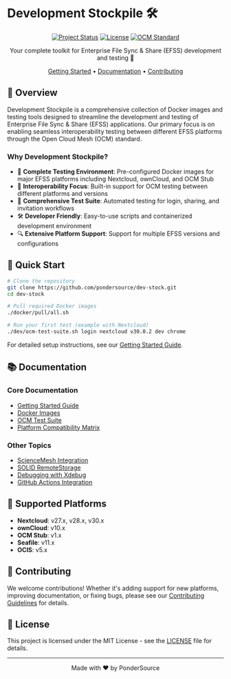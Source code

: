 # Development Stockpile 🛠️

<div align="center">

[![Project Status](https://img.shields.io/badge/Status-Active-success?style=for-the-badge)](https://github.com/pondersource/dev-stock)
[![License](https://img.shields.io/badge/License-MIT-blue?style=for-the-badge)](LICENSE)
[![OCM Standard](https://img.shields.io/badge/OCM-W3C_Community_Group-orange?style=for-the-badge)](https://www.w3.org/community/ocm/)

Your complete toolkit for Enterprise File Sync & Share (EFSS) development and testing 🚀

[Getting Started](docs/guides/getting-started.md) •
[Documentation](#documentation) •
[Contributing](CONTRIBUTING.md)

</div>

## 🌟 Overview

Development Stockpile is a comprehensive collection of Docker images and testing tools designed to streamline the development and testing of Enterprise File Sync & Share (EFSS) applications. Our primary focus is on enabling seamless interoperability testing between different EFSS platforms through the Open Cloud Mesh (OCM) standard.

### Why Development Stockpile?

- 🔄 **Complete Testing Environment**: Pre-configured Docker images for major EFSS platforms including Nextcloud, ownCloud, and OCM Stub
- 🤝 **Interoperability Focus**: Built-in support for OCM testing between different platforms and versions
- 🧪 **Comprehensive Test Suite**: Automated testing for login, sharing, and invitation workflows
- 🛠️ **Developer Friendly**: Easy-to-use scripts and containerized development environment
- 🔍 **Extensive Platform Support**: Support for multiple EFSS versions and configurations

## 🚀 Quick Start

```bash
# Clone the repository
git clone https://github.com/pondersource/dev-stock.git
cd dev-stock

# Pull required Docker images
./docker/pull/all.sh

# Run your first test (example with Nextcloud)
./dev/ocm-test-suite.sh login nextcloud v30.0.2 dev chrome
```

For detailed setup instructions, see our [Getting Started Guide](docs/guides/getting-started.md).

## 📚 Documentation

### Core Documentation
- [Getting Started Guide](docs/guides/getting-started.md)
- [Docker Images](docs/docker-images.md)
- [OCM Test Suite](docs/testing/test-suite.md)
- [Platform Compatibility Matrix](docs/compatibility-matrix.md)

### Other Topics
- [ScienceMesh Integration](docs/scienecemesh.md)
- [SOLID RemoteStorage](docs/solid-remotestorage.md)
- [Debugging with Xdebug](docs/xdebug.md)
- [GitHub Actions Integration](docs/guides/act.md)

## 🔧 Supported Platforms

- **Nextcloud**: v27.x, v28.x, v30.x
- **ownCloud**: v10.x
- **OCM Stub**: v1.x
- **Seafile**: v11.x
- **OCIS**: v5.x

## 🤝 Contributing

We welcome contributions! Whether it's adding support for new platforms, improving documentation, or fixing bugs, please see our [Contributing Guidelines](CONTRIBUTING.md) for details.

## 📄 License

This project is licensed under the MIT License - see the [LICENSE](LICENSE) file for details.

---

<div align="center">
Made with ❤️ by PonderSource
</div>
